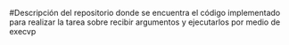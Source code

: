 #Descripción del repositorio donde se encuentra el código implementado para realizar la tarea sobre recibir argumentos y ejecutarlos por medio de execvp
